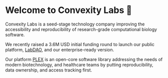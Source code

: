 # Welcome to Convexity Labs 👋

Convexity Labs is a seed-stage technology company improving the accessibility and reproducibility of research-grade computational biology software.

We recently raised a 3.6M USD initial funding round to launch our public platform, [LabDAO](https://github.com/labdao), and our enterprise-ready version.

Our platform [PLEX](https://github.com/labdao/plex) is an open-core software library addressing the needs of modern biotechnology, and healthcare teams by putting reproducibility, data ownership, and access tracking first.
